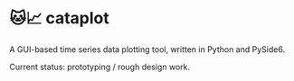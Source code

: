 # 🐱📈 cataplot

A GUI-based time series data plotting tool, written in Python and PySide6.

Current status: prototyping / rough design work.
